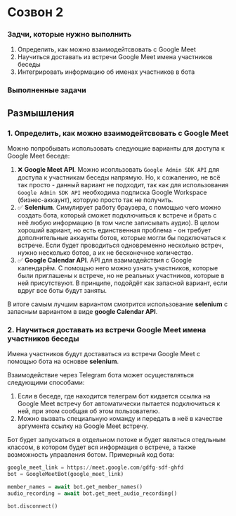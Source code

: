 # Созвон 2
### Задчи, которые нужно выполнить
1. Определить, как можно взаимодейтсвовать с Google Meet
2. Научиться доставать из встречи Google Meet имена участников беседы
3. Интегрировать информацию об именах участников в бота

### Выполненные задачи


## Размышления
### 1. Определить, как можно взаимодейтсвовать с Google Meet
Можно попробывать использовать следующие варианты для доступа к Google Meet беседе:
1. ❌ **Google Meet API**. Можно исопльзовать `Google Admin SDK API` для доступа к участникам беседы напрямую. Но, к сожалению, не всё так просто - данный вариант не подходит, так как для использования `Google Admin SDK API` необходима подписка Google Workspace (бизнес-аккаунт), которую просто так не получить.
2. ✅ **Selenium**. Симулирует работу браузера, с помощью чего можно создать бота, который сможет подключиться к встрече и брать с неё любую информацию (в том числе записывать аудио). В целом хороший вариант, но есть единственная проблема - он требует дополнительные аккаунты ботов, которые могли бы подключаться к встрече. Если будет проводиться одновременно несколько встреч, нужно несколько ботов, а их не бесконечное количество.
3. ✅ **Google Calendar API**. API для взаимодействия с Google календарём. С помощью него можно узнать участников, которые были приглашены к встрече, но не реальных участников, которые в ней присутствуют. В принципе, подойдёт как запасной вариант, если вдруг все боты будут заняты.

В итоге самым лучшим вариантом смотрится использование **selenium** с запасным вариантом в виде **google Calendar API**.

### 2. Научиться доставать из встречи Google Meet имена участников беседы
Имена участников будут доставаться из встречи Google Meet с помощью бота на основве **selenium**.

Взаимодействие через Telegram бота может осуществляться следующими способами:
1. Если в беседе, где находится телеграм бот кидается ссылка на Google Meet встречу бот автоматически пытается подключиться к ней, при этом сообщая об этом пользователю.
2. Можно вызвать специальную команду и передать в неё в качестве аргумента ссылку на Google Meet встречу.

Бот будет запускаться в отдельном потоке и будет являться отедльным классом, в котором будет вся информация о встрече, а также возможность управления ботом. Примерный код бота:
```py
google_meet_link = https://meet.google.com/gdfg-sdf-ghfd
bot = GoogleMeetBot(google_meet_link)

member_names = await bot.get_member_names()
audio_recording = await bot.get_meet_audio_recording()

bot.disconnect()
```